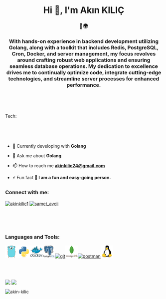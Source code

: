 <h1 align="center">Hi 👋, I'm Akın KILIÇ</h1>
<h3 align="center">🚀🌍</h3>
<h3 align="center">With hands-on experience in backend development utilizing Golang, along with a toolkit that includes Redis, PostgreSQL, Cron, Docker, and server management, my focus revolves around crafting robust web applications and ensuring seamless database operations. My dedication to excellence drives me to continually optimize code, integrate cutting-edge technologies, and streamline server processes for enhanced performance.</h3>
<br>
<br>
<br>
<p>Tech:</p>
<br>
<br>
<br>


- 🌱 Currently developing with **Golang**

- 💬 Ask me about **Golang**

- 📫 How to reach me **akinkilic24@gmail.com**

- ⚡ Fun fact **🎉 I am a fun and easy-going person.**

<h3 align="left">Connect with me:</h3>
<p align="left">
<a href="https://linkedin.com/in/akinkilic1" target="blank"><img align="center" src="https://raw.githubusercontent.com/rahuldkjain/github-profile-readme-generator/master/src/images/icons/Social/linked-in-alt.svg" alt="akinkilic1" height="30" width="40" /></a>
<a href="https://twitter.com/akinklc1" rel="nofollow"><img align="center" src="https://raw.githubusercontent.com/rahuldkjain/github-profile-readme-generator/master/src/images/icons/Social/twitter.svg" alt="samet_avcii" height="30" width="40" style="max-width: 100%;"></a>
</p>

<br>
<br>
<br>

<h3 align="left">Languages and Tools:</h3>
<p align="left"><a href="https://golang.org" target="_blank" rel="noreferrer"><img src="https://raw.githubusercontent.com/devicons/devicon/master/icons/go/go-original.svg" alt="go" width="40" height="40"/></a><a href="https://www.python.org" target="_blank" rel="noreferrer"><img src="https://raw.githubusercontent.com/devicons/devicon/master/icons/python/python-original.svg" alt="python" width="40" height="40"/></a><a href="https://www.docker.com/" target="_blank" rel="noreferrer"><img src="https://raw.githubusercontent.com/devicons/devicon/master/icons/docker/docker-original-wordmark.svg" alt="docker" width="40" height="40"/></a><a href="https://www.postgresql.org" target="_blank" rel="noreferrer"><img src="https://raw.githubusercontent.com/devicons/devicon/master/icons/postgresql/postgresql-original-wordmark.svg" alt="postgresql" width="40" height="40"/></a><a href="https://git-scm.com/" target="_blank" rel="noreferrer"><img src="https://www.vectorlogo.zone/logos/git-scm/git-scm-icon.svg" alt="git" width="40" height="40"/></a><a href="https://www.mongodb.com/" target="_blank" rel="noreferrer"><img src="https://raw.githubusercontent.com/devicons/devicon/master/icons/mongodb/mongodb-original-wordmark.svg" alt="mongodb" width="40" height="40"/></a><a href="https://postman.com" target="_blank" rel="noreferrer"><img src="https://www.vectorlogo.zone/logos/getpostman/getpostman-icon.svg" alt="postman" width="40" height="40"/></a><a href="https://www.linux.org/" rel="nofollow"><img src="https://raw.githubusercontent.com/devicons/devicon/master/icons/linux/linux-original.svg" alt="linux" width="40" height="40" style="max-width: 100%;"/></a></p>

<br>
<br>
<br>
<a href="https://github.com/Akin-Kilic"><img align="center" src="https://github-readme-stats-ruby-three-59.vercel.app/api?username=akin-kilic&show_icons=true&bg_color=0d1117&text_color=bdc3c7&title_color=f1c40f&icon_color=f1c40f&hide_border=true" /></a>
<a href="https://github.com/Akin-Kilic"><img align="center" src="https://github-readme-stats.vercel.app/api/top-langs/?username=akin-kilic&bg_color=0d1117&text_color=bdc3c7&title_color=f1c40f&hide_border=true&layout=compact&langs_count=15" /></a>
<br>
<p align="left"> <img src="https://komarev.com/ghpvc/?username=akin-kilic&label=Profile%20views&color=0e75b6&style=flat" alt="akin-kilic" /> </p>
